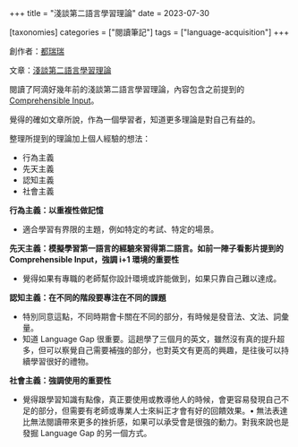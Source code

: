 +++
title = "淺談第二語言學習理論"
date = 2023-07-30

[taxonomies]
categories = ["閱讀筆記"]
tags = ["language-acquisition"]
+++

創作者：[都瑞瑞](https://medium.com/@durayray)

文章：[淺談第二語言學習理論](https://medium.com/@durayray/%E6%B7%BA%E8%AB%87%E7%AC%AC%E4%BA%8C%E8%AA%9E%E8%A8%80%E5%AD%B8%E7%BF%92%E7%90%86%E8%AB%96-c58879d2936e)

閱讀了阿滴好幾年前的淺談第二語言學習理論，內容包含之前提到的 [Comprehensible Input](@/wisdom/videos/comprehensive-input.md)。

覺得的確如文章所說，作為一個學習者，知道更多理論是對自己有益的。

整理所提到的理論加上個人經驗的想法：
* 行為主義
* 先天主義
* 認知主義
* 社會主義

**行為主義：以重複性做記憶**

* 適合學習有界限的主題，例如特定的考試、特定的場景。

**先天主義：模擬學習第一語言的經驗來習得第二語言。如前一陣子看影片提到的 Comprehensible Input，強調 i+1 環境的重要性**

* 覺得如果有專職的老師幫你設計環境或許能做到，如果只靠自己難以達成。

**認知主義：在不同的階段要專注在不同的課題**

* 特別同意這點，不同時期會卡關在不同的部分，有時候是發音法、文法、詞彙量。
* 知道 Language Gap 很重要。這趟學了三個月的英文，雖然沒有真的提升超多，但可以察覺自己需要補強的部分，也對英文有更高的興趣，是往後可以持續學習很好的禮物。

**社會主義：強調使用的重要性**

* 覺得跟學習知識有點像，真正要使用或教導他人的時候，會更容易發現自己不足的部分，但需要有老師或專業人士來糾正才會有好的回饋效果。• 無法表達比無法閱讀帶來更多的挫折感，如果可以承受會是很強的動力。對我來說也是發掘 Language Gap 的另一個方式。
